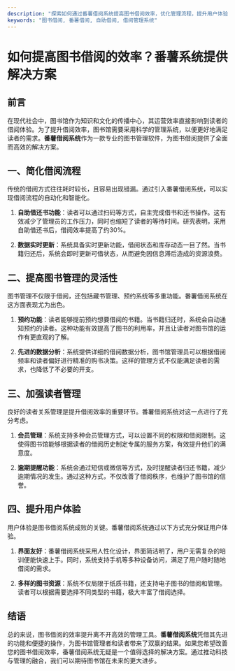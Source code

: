 ```yaml
---
description: "探索如何通过番薯借阅系统提高图书借阅效率，优化管理流程，提升用户体验。"
keywords: "图书借阅, 番薯借阅, 自助借阅, 借阅管理系统"
---
```

# 如何提高图书借阅的效率？番薯系统提供解决方案

## 前言

在现代社会中，图书馆作为知识和文化的传播中心，其运营效率直接影响到读者的借阅体验。为了提升借阅效率，图书馆需要采用科学的管理系统，以便更好地满足读者的需求。**番薯借阅系统**作为一款专业的图书管理软件，为图书借阅提供了全面而高效的解决方案。

## 一、简化借阅流程

传统的借阅方式往往耗时较长，且容易出现错漏。通过引入番薯借阅系统，可以实现借阅流程的自动化和智能化。 

1. **自助借还书功能**：读者可以通过扫码等方式，自主完成借书和还书操作。这有效减少了管理员的工作压力，同时也缩短了读者的等待时间。研究表明，采用自助借还书后，借阅效率提高了约30%。

2. **数据实时更新**：系统具备实时更新功能，借阅状态和库存动态一目了然。当书籍归还后，系统会即时更新可借状态，从而避免因信息滞后造成的资源浪费。

## 二、提高图书管理的灵活性

图书管理不仅限于借阅，还包括藏书管理、预约系统等多重功能。番薯借阅系统在这方面表现尤为出色。

1. **预约功能**：读者能够提前预约想要借阅的书籍。当书籍归还时，系统会自动通知预约的读者。这种功能有效提高了图书的利用率，并且让读者对图书馆的运作有更直观的了解。

2. **先进的数据分析**：系统提供详细的借阅数据分析，图书馆管理员可以根据借阅频率和读者偏好进行精准的购书决策。这样的管理方式不仅能满足读者的需求，也降低了不必要的开支。

## 三、加强读者管理

良好的读者关系管理是提升借阅效率的重要环节。番薯借阅系统对这一点进行了充分考虑。

1. **会员管理**：系统支持多种会员管理方式，可以设置不同的权限和借阅限制。这使得图书馆能够根据读者的借阅历史制定专属的服务方案，有效提升他们的满意度。

2. **逾期提醒功能**：系统会通过短信或微信等方式，及时提醒读者归还书籍，减少逾期情况的发生。通过这种方式，不仅改善了借阅秩序，也维护了图书馆的信誉。

## 四、提升用户体验

用户体验是图书借阅系统成败的关键。番薯借阅系统通过以下方式充分保证用户体验。

1. **界面友好**：番薯借阅系统采用人性化设计，界面简洁明了，用户无需复杂的培训便能快速上手。同时，系统支持手机等多种设备访问，满足了用户随时随地借阅的需求。

2. **多样的图书资源**：系统不仅局限于纸质书籍，还支持电子图书的借阅和管理。读者可以根据需要选择不同类型的书籍，极大丰富了借阅选择。

## 结语

总的来说，图书借阅的效率提升离不开高效的管理工具。**番薯借阅系统**凭借其先进的功能和便捷的操作，为图书馆管理者和读者带来了双赢的结果。如果您希望改善您的图书借阅效率，番薯借阅系统无疑是一个值得选择的解决方案。通过推动科技与管理的融合，我们可以期待图书馆在未来的更大进步。
